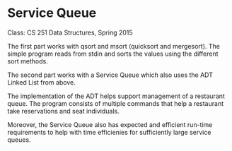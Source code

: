 # Service Queue

Class: CS 251 Data Structures, Spring 2015



The first part works with qsort and msort (quicksort and mergesort). The simple program reads from stdin and sorts the values using the different sort methods.

The second part works with a Service Queue which also uses the ADT Linked List from above.

The implementation of the ADT helps support management of a restaurant queue. The program consists of multiple commands that help a restaurant take reservations and seat individuals.

Moreover, the Service Queue also has expected and efficient run-time requirements to help with time efficienies for sufficiently large service queues.

